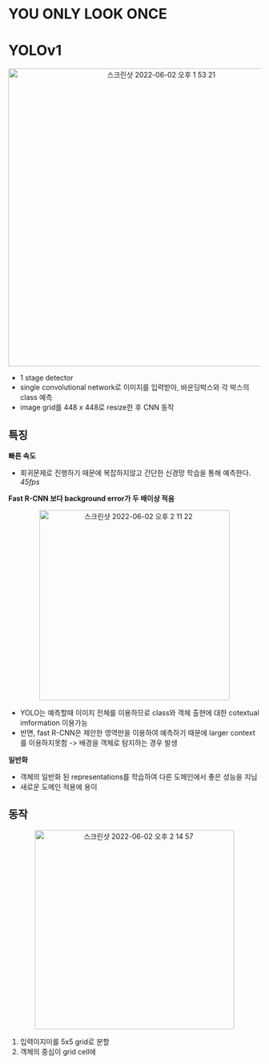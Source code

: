 # YOU ONLY LOOK ONCE

# YOLOv1

<p align="center"><img width="595" alt="스크린샷 2022-06-02 오후 1 53 21" src="https://user-images.githubusercontent.com/56713634/171555461-b965738f-84be-4c5e-9d0c-0b63a868802c.png"></p>

* 1 stage detector
* single convolutional network로 이미지를 입력받아, 바운딩박스와 각 박스의 class 예측
* image grid를 448 x 448로 resize한 후 CNN 동작

## 특징

__빠른 속도__
* 회귀문제로 진행하기 때문에 복잡하지않고 간단한 신경망 학습을 통해 예측한다. _45fps_

__Fast R-CNN 보다 background error가 두 배이상 적음__
<p align="center"><img width="380" alt="스크린샷 2022-06-02 오후 2 11 22" src="https://user-images.githubusercontent.com/56713634/171557283-36e4be26-7120-4fe3-99bd-52835ec7cb39.png"></p>

* YOLO는 예측할때 이미지 전체를 이용하므로 class와 객체 출현에 대한 cotextual imformation 이용가능
* 반면, fast R-CNN은 제안한 영역만을 이용하여 예측하기 때문에 larger context를 이용하지못함 -> 배경을 객체로 탐지하는 경우 발생

__일반화__
* 객체의 일반화 된 representations를 학습하여 다른 도메인에서 좋은 성능을 지님
* 새로운 도메인 적용에 용이


## 동작
<p align="center"><img width="398" alt="스크린샷 2022-06-02 오후 2 14 57" src="https://user-images.githubusercontent.com/56713634/171557661-3d02ccaa-cedb-4ac5-a8c5-d1af6808a81e.png"></p>

1. 입력이지미를 5x5 grid로 분할
2. 객체의 중심이 grid cell에
